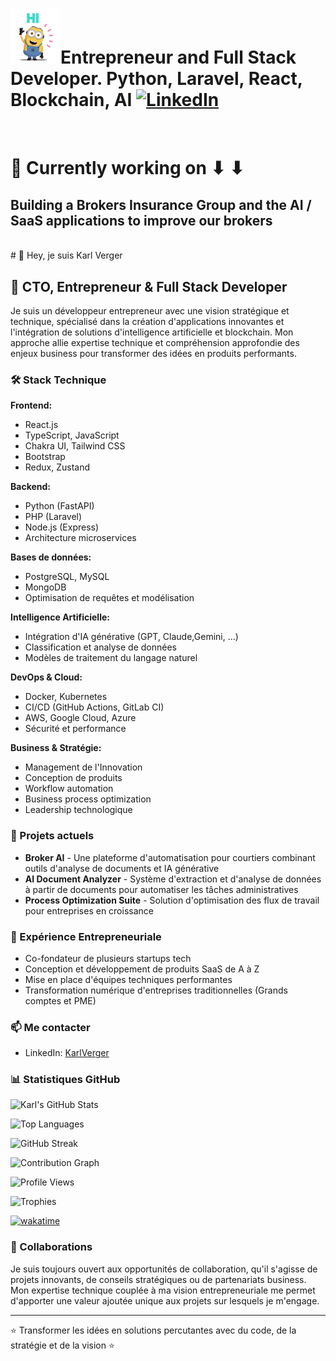 # <img src="https://github.com/karlverger/karlverger/blob/main/minio-hi.gif" width="80px">**Entrepreneur and Full Stack Developer. Python, Laravel, React, Blockchain, AI**   [![LinkedIn](https://img.shields.io/badge/LinkedIn-%230077B5.svg?style=for-the-badge&logo=linkedin&logoColor=white)](https://www.linkedin.com/in/karlverger)
<br>

# 🔭 Currently working on ⬇ ⬇
## **Building a Brokers Insurance Group and the AI / SaaS applications to improve our brokers**
<br>
# 👋 Hey, je suis Karl Verger

## 🚀 CTO, Entrepreneur & Full Stack Developer

Je suis un développeur entrepreneur avec une vision stratégique et technique, spécialisé dans la création d'applications innovantes et l'intégration de solutions d'intelligence artificielle et blockchain. Mon approche allie expertise technique et compréhension approfondie des enjeux business pour transformer des idées en produits performants.

### 🛠️ Stack Technique

**Frontend:**
- React.js 
- TypeScript, JavaScript
- Chakra UI, Tailwind CSS
- Bootstrap
- Redux, Zustand

**Backend:**
- Python (FastAPI)
- PHP (Laravel)
- Node.js (Express)
- Architecture microservices

**Bases de données:**
- PostgreSQL, MySQL
- MongoDB
- Optimisation de requêtes et modélisation

**Intelligence Artificielle:**
- Intégration d'IA générative (GPT, Claude,Gemini, ...)
- Classification et analyse de données
- Modèles de traitement du langage naturel

**DevOps & Cloud:**
- Docker, Kubernetes
- CI/CD (GitHub Actions, GitLab CI)
- AWS, Google Cloud, Azure
- Sécurité et performance

**Business & Stratégie:**
- Management de l'Innovation
- Conception de produits
- Workflow automation
- Business process optimization
- Leadership technologique

### 🔭 Projets actuels

- **Broker AI** - Une plateforme d'automatisation pour courtiers combinant outils d'analyse de documents et IA générative
- **AI Document Analyzer** - Système d'extraction et d'analyse de données à partir de documents pour automatiser les tâches administratives
- **Process Optimization Suite** - Solution d'optimisation des flux de travail pour entreprises en croissance

### 💼 Expérience Entrepreneuriale

- Co-fondateur de plusieurs startups tech
- Conception et développement de produits SaaS de A à Z
- Mise en place d'équipes techniques performantes
- Transformation numérique d'entreprises traditionnelles (Grands comptes et PME)

### 📫 Me contacter

- LinkedIn: [KarlVerger](https://linkedin.com/in/karlverger)

### 📊 Statistiques GitHub

![Karl's GitHub Stats](https://github-readme-stats.vercel.app/api?username=karlverger&show_icons=true&theme=radical)

![Top Languages](https://github-readme-stats.vercel.app/api/top-langs/?username=karlverger&layout=compact&theme=radical)

![GitHub Streak](https://github-readme-streak-stats.herokuapp.com/?user=karlverger&theme=radical)

![Contribution Graph](https://activity-graph.herokuapp.com/graph?username=karlverger&theme=react-dark)

![Profile Views](https://komarev.com/ghpvc/?username=karlverger&color=blueviolet)

![Trophies](https://github-profile-trophy.vercel.app/?username=karlverger&theme=onedark&column=7)

[![wakatime](https://wakatime.com/badge/user/karlverger.svg)](https://wakatime.com/@karlverger)

### 🤝 Collaborations

Je suis toujours ouvert aux opportunités de collaboration, qu'il s'agisse de projets innovants, de conseils stratégiques ou de partenariats business. Mon expertise technique couplée à ma vision entrepreneuriale me permet d'apporter une valeur ajoutée unique aux projets sur lesquels je m'engage.

---

⭐️ Transformer les idées en solutions percutantes avec du code, de la stratégie et de la vision ⭐️



